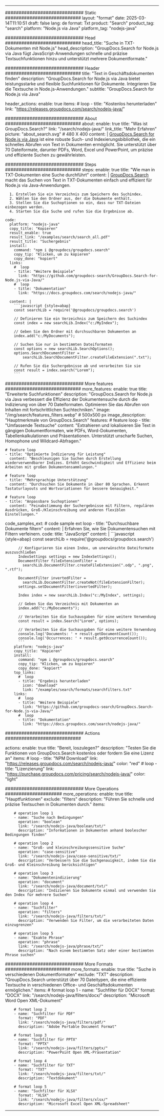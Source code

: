 
---
############################# Static ############################
layout: "format"
date:  2025-03-14T11:10:51
draft: false
lang: de
format: Txt
product: "Search"
product_tag: "search"
platform: "Node.js via Java"
platform_tag: "nodejs-java"

############################# Head ############################
head_title: "Suche in TXT-Dokumenten mit Node.js"
head_description: "GroupDocs.Search for Node.js via Java fügt JavaScript-Anwendungen schnelle und präzise Textsuchfunktionen hinzu und unterstützt mehrere Dokumentformate."

############################# Header ############################
title: "Text in Geschäftsdokumenten finden" 
description: "GroupDocs.Search for Node.js via Java bietet leistungsstarke und flexible Suchfunktionen für Dokumente. Integrieren Sie die Textsuche in Node.js-Anwendungen."
subtitle: "GroupDocs.Search for Node.js via Java" 

header_actions:
  enable: true
  items:
    #  loop
    - title: "Kostenlos herunterladen"
      link: "https://releases.groupdocs.com/search/nodejs-java/"
      
############################# About ############################
about:
    enable: true
    title: "Was ist GroupDocs.Search?"
    link: "/search/nodejs-java/"
    link_title: "Mehr Erfahren"
    picture: "about_search.svg" # 480 X 400
    content: |
       [GroupDocs.Search for Node.js via Java](/search/nodejs-java/) ist eine robuste Such- und Indexierungsbibliothek, die ein schnelles Abrufen von Text in Dokumenten ermöglicht. Sie unterstützt über 70 Dateiformate, darunter PDFs, Word, Excel und PowerPoint, um präzise und effiziente Suchen zu gewährleisten.

############################# Steps ############################
steps:
    enable: true
    title: "Wie man in TXT-Dokumenten eine Suche durchführt"
    content: |
      [GroupDocs.Search](/search/nodejs-java/) macht das Suchen von Text in TXT-Dokumenten einfach und effizient für Node.js via Java-Anwendungen.
      
      1. Erstellen Sie ein Verzeichnis zum Speichern des Suchindex.
      2. Wählen Sie den Ordner aus, der die Dokumente enthält.
      3. Stellen Sie die Suchoptionen so ein, dass nur TXT-Dateien einbezogen werden.
      4. Starten Sie die Suche und rufen Sie die Ergebnisse ab.
   
    code:
      platform: "nodejs-java"
      copy_title: "Kopieren"
      result_enable: true
      result_link: "/examples/search/search_all.pdf"
      result_title: "Suchergebnis"
      install:
        command: "npm i @groupdocs/groupdocs.search"
        copy_tip: "Klicken, um zu kopieren"
        copy_done: "kopiert"
      links:
        #  loop
        - title: "Weitere Beispiele"
          link: "https://github.com/groupdocs-search/GroupDocs.Search-for-Node.js-via-Java/"
        #  loop
        - title: "Dokumentation"
          link: "https://docs.groupdocs.com/search/nodejs-java/"
          
      content: |
        ```javascript {style=abap}
        const searchLib = require('@groupdocs/groupdocs.search')

        // Definieren Sie ein Verzeichnis zum Speichern des Suchindex
        const index = new searchLib.Index("c:/MyIndex");

        // Geben Sie den Ordner mit durchsuchbaren Dokumenten an
        index.add("c:/MyDocuments");

        // Suchen Sie nur in bestimmten Dateiformaten
        const options = new searchLib.SearchOptions();
        options.SearchDocumentFilter = 
            searchLib.SearchDocumentFilter.createFileExtension(".txt");

        // Rufen Sie die Suchergebnisse ab und verarbeiten Sie sie
        const result = index.search("Lorem");
        ```            

############################# More features ############################
more_features:
  enable: true
  title: "Erweiterte Suchfunktionen"
  description: "GroupDocs.Search for Node.js via Java verbessert die Effizienz der Dokumentensuche durch die Indizierung von über 70 Dateiformaten. Optimieren Sie das Abrufen von Inhalten mit fortschrittlichen Suchtechniken."
  image: "/img/search/features_filters.webp" # 500x500 px
  image_description: "Hauptmerkmale von GroupDocs.Search"
  features:
    # feature loop
    - title: "Umfassende Textsuche"
      content: "Extrahieren und lokalisieren Sie Text in gängigen Dokumentformaten, wie PDFs, Word-Dokumenten, Tabellenkalkulationen und Präsentationen. Unterstützt unscharfe Suchen, Homophone und Wildcard-Abfragen."

    # feature loop
    - title: "Optimierte Indizierung für Leistung"
      content: "Beschleunigen Sie Suchen durch Erstellung wiederverwendbarer Indizes. Erhöht Geschwindigkeit und Effizienz beim Arbeiten mit großen Dokumentensammlungen."

    # feature loop
    - title: "Mehrsprachige Unterstützung"
      content: "Durchsuchen Sie Dokumente in über 80 Sprachen. Erkennt Tastaturlayouts und Wortvariationen für bessere Genauigkeit."

    # feature loop
    - title: "Anpassbare Suchoptionen"
      content: "Feinabstimmung der Suchergebnisse mit Filtern, regulären Ausdrücken, Groß-/Kleinschreibung und anderen flexiblen Einstellungen."
      
  code_samples_ext:
    # code sample ext loop
    - title: "Durchsuchbare Dokumente filtern"
      content: |
        Erfahren Sie, wie Sie Dokumentensuchen mit Filtern verfeinern.
      code:
        title: "JavaScript"
        content: |
          ```javascript {style=abap}
          const searchLib = require('@groupdocs/groupdocs.search')
          
          // Konfigurieren Sie einen Index, um unerwünschte Dateiformate auszuschließen
          IndexSettings settings = new IndexSettings();
          DocumentFilter fileExtensionFilter = 
            searchLib.DocumentFilter.createFileExtension(".odp", ".png", ".rtf");

          DocumentFilter invertedFilter = 
            searchLib.DocumentFilter.createNot(fileExtensionFilter);
          settings.setDocumentFilter(invertedFilter);

          Index index = new searchLib.Index("c:/MyIndex", settings);
              
          // Geben Sie das Verzeichnis mit Dokumenten an
          index.add("c:/MyDocuments");

          // Verarbeiten Sie die Suchausgaben für eine weitere Verwendung
          const result = index.Search("Lorem", options);
          
          // Verarbeiten Sie die Suchausgaben für eine weitere Verwendung
          console.log('Documents: ' + result.getDocumentCount());
          console.log('Occurrences: ' + result.getOccurrenceCount());
          ```
        platform: "nodejs-java"
        copy_title: "Kopieren"
        install:
          command: "npm i @groupdocs/groupdocs.search"
          copy_tip: "Klicken, um zu kopieren"
          copy_done: "kopiert"
        top_links:
          #  loop
          - title: "Ergebnis herunterladen"
            icon: "download"
            link: "/examples/search/formats/searchfilters.txt"
        links:
          #  loop
          - title: "Weitere Beispiele"
            link: "https://github.com/groupdocs-search/GroupDocs.Search-for-Node.js-via-Java/"
          #  loop
          - title: "Dokumentation"
            link: "https://docs.groupdocs.com/search/nodejs-java/"
            

            


############################# Actions ############################

actions:
  enable: true
  title: "Bereit, loszulegen?"
  description: "Testen Sie die Funktionen von GroupDocs.Search kostenlos oder fordern Sie eine Lizenz an"
  items:
    #  loop
    - title: "NPM Download"
      link: "https://releases.groupdocs.com/search/nodejs-java/"
      color: "red"
        #  loop
    - title: "Lizenzierung"
      link: "https://purchase.groupdocs.com/pricing/search/nodejs-java/"
      color: "light"


############################# More Operations #####################
more_operations:
    enable: true
    title: "Hauptfunktionen"
    exclude: "filters"
    description: "Führen Sie schnelle und präzise Textsuchen in Dokumenten durch."
    items: 
          
        # operation loop 1
        - name: "Suche nach Bedingungen"
          operation: "boolean"
          link: "/search/nodejs-java/boolean/txt/"
          description: "Informationen in Dokumenten anhand boolescher Bedingungen finden"

        # operation loop 2
        - name: "Groß- und kleinschreibungssensitive Suche"
          operation: "case-sensitive"
          link: "/search/nodejs-java/case-sensitive/txt/"
          description: "Verbessern Sie die Suchgenauigkeit, indem Sie die Groß- und Kleinschreibung berücksichtigen"

        # operation loop 3
        - name: "Dokumentenindizierung"
          operation: "document"
          link: "/search/nodejs-java/document/txt/"
          description: "Indizieren Sie Dokumente einmal und verwenden Sie den Index für mehrere Suchen"

        # operation loop 4
        - name: "Suchfilter"
          operation: "filters"
          link: "/search/nodejs-java/filters/txt/"
          description: "Verwenden Sie Filter, um die verarbeiteten Daten einzugrenzen"

        # operation loop 5
        - name: "Exakte Phrase"
          operation: "phrase"
          link: "/search/nodejs-java/phrase/txt/"
          description: "Nach einem bestimmten Satz oder einer bestimmten Phrase suchen"
          
        
          
############################# More Formats ########################
more_formats:
    enable: true
    title: "Suche in verschiedenen Dokumentformaten"
    exclude: "TXT"
    description: "GroupDocs.Search unterstützt über 70 Dateitypen, die eine effiziente Textsuche in verschiedenen Office- und Geschäftsdokumenten ermöglichen."
    items: 
        # format loop 1
        - name: "Suchfilter für DOCX"
          format: "DOCX"
          link: "/search/nodejs-java/filters/docx/"
          description: "Microsoft Word Open XML-Dokument"
          
        # format loop 2
        - name: "Suchfilter für PDF"
          format: "PDF"
          link: "/search/nodejs-java/filters/pdf/"
          description: "Adobe Portable Document Format"
          
        # format loop 3
        - name: "Suchfilter für PPTX"
          format: "PPTX"
          link: "/search/nodejs-java/filters/pptx/"
          description: "PowerPoint Open XML-Präsentation"

        # format loop 4
        - name: "Suchfilter für TXT"
          format: "TXT"
          link: "/search/nodejs-java/filters/txt/"
          description: "Textdokument"
          
        # format loop 5
        - name: "Suchfilter für XLSX"
          format: "XLSX"
          link: "/search/nodejs-java/filters/xlsx/"
          description: "Microsoft Excel Open XML-Spreadsheet"
  

---